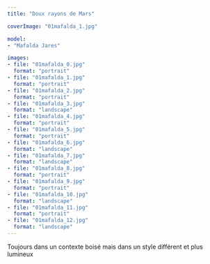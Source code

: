 ```yaml
---
title: "Doux rayons de Mars"

coverImage: "01mafalda_1.jpg"

model:
- "Mafalda Jares"

images:
- file: "01mafalda_0.jpg"
  format: "portrait"
- file: "01mafalda_1.jpg"
  format: "portrait"
- file: "01mafalda_2.jpg"
  format: "portrait"
- file: "01mafalda_3.jpg"
  format: "landscape"
- file: "01mafalda_4.jpg"
  format: "portrait"
- file: "01mafalda_5.jpg"
  format: "portrait"
- file: "01mafalda_6.jpg"
  format: "landscape"
- file: "01mafalda_7.jpg"
  format: "landscape"
- file: "01mafalda_8.jpg"
  format: "portrait"
- file: "01mafalda_9.jpg"
  format: "portrait"
- file: "01mafalda_10.jpg"
  format: "landscape"
- file: "01mafalda_11.jpg"
  format: "portrait"
- file: "01mafalda_12.jpg"
  format: "landscape"
---
```


Toujours dans un contexte boisé mais dans un style différent et plus lumineux
